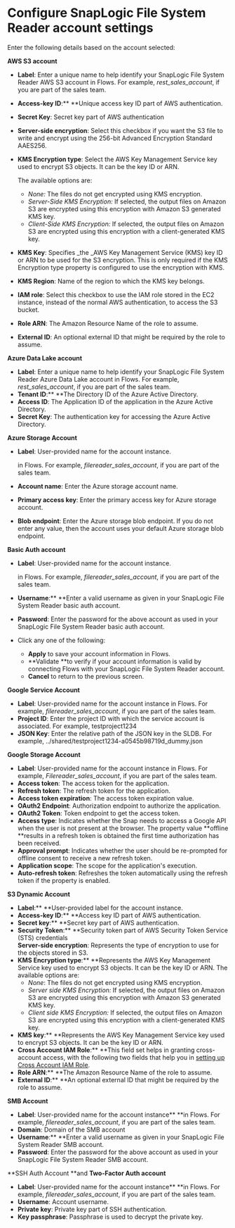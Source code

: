 # Configure SnapLogic File System Reader account settings

Enter the following details based on the account selected:&#x20;

**AWS S3 account**

* **Label**: Enter a unique name to help identify your SnapLogic File System Reader AWS S3 account in Flows. For example, _rest\_sales\_account_, if you are part of the sales team.
* **Access-key ID**:** **Unique access key ID part of AWS authentication.
* **Secret Key**: Secret key part of AWS authentication
* **Server-side encryption**: Select this checkbox if you want the S3 file to write and encrypt using the 256-bit Advanced Encryption Standard AAES256.
*   **KMS Encryption type**: Select the AWS Key Management Service key used to encrypt S3 objects. It can be the key ID or ARN.

    The available options are:

    * _None:_ The files do not get encrypted using KMS encryption.
    * _Server-Side KMS Encryption:_ If selected, the output files on Amazon S3 are encrypted using this encryption with Amazon S3 generated KMS key.
    * _Client-Side KMS Encryption:_ If selected, the output files on Amazon S3 are encrypted using this encryption with a client-generated KMS key.
* **KMS Key**: Specifies _the _AWS Key Management Service (KMS) key ID or ARN to be used for the S3 encryption. This is only required if the KMS Encryption type property is configured to use the encryption with KMS.
* **KMS Region**: Name of the region to which the KMS key belongs.
* **IAM role**: Select this checkbox to use the IAM role stored in the EC2 instance, instead of the normal AWS authentication, to access the S3 bucket.
* **Role ARN**: The Amazon Resource Name of the role to assume.
* **External ID**: An optional external ID that might be required by the role to assume.

**Azure Data Lake account**

* **Label**: Enter a unique name to help identify your SnapLogic File System Reader Azure Data Lake account in Flows. For example, _rest\_sales\_account_, if you are part of the sales team.
* **Tenant ID**:** **The Directory ID of the Azure Active Directory.
* **Access ID**: The Application ID of the application in the Azure Active Directory.
* **Secret Key**: The authentication key for accessing the Azure Active Directory.

**Azure Storage Account**

*   **Label**: User-provided name for the account instance.

    in Flows. For example, _filereader\_sales\_account_, if you are part of the sales team.
* **Account name**: Enter the Azure storage account name.
* **Primary access key**: Enter the primary access key for Azure storage account.
* **Blob endpoint**: Enter the Azure storage blob endpoint. If you do not enter any value, then the account uses your default Azure storage blob endpoint.

**Basic Auth account**

*   **Label**: User-provided name for the account instance.

    in Flows. For example, _filereader\_sales\_account_, if you are part of the sales team.
* **Username**:** **Enter a valid username as given in your SnapLogic File System Reader basic auth account.
* **Password**: Enter the password for the above account as used in your SnapLogic File System Reader basic auth account.
* Click any one of the following:
  * **Apply** to save your account information in Flows.
  * **Validate **to verify if your account information is valid by connecting Flows with your SnapLogic File System Reader account.
  * **Cancel** to return to the previous screen.

**Google Service Account**

* **Label**: User-provided name for the account instance in Flows. For example, _filereader\_sales\_account_, if you are part of the sales team.
* **Project ID**: Enter the project ID with which the service account is associated. For example, testproject1234
* **JSON Key**: Enter the relative path of the JSON key in the SLDB. For example,  ../shared/testproject1234-a0545b98719d\_dummy.json

**Google Storage Account**

* **Label**: User-provided name for the account instance in Flows. For example, _Filereader\_sales\_account_, if you are part of the sales team.
* **Access token**: The access token for the application.
* **Refresh token**: The refresh token for the application.
* **Access token expiration**: The access token expiration value.
* **OAuth2 Endpoint**: Authorization endpoint to authorize the application.
* **OAuth2 Token**: Token endpoint to get the access token.
* **Access type**: Indicates whether the Snap needs to access a Google API when the user is not present at the browser. The property value **offline **results in a refresh token is obtained the first time authorization has been received.
* **Approval prompt**: Indicates whether the user should be re-prompted for offline consent to receive a new refresh token.
* **Application scope**: The scope for the application's execution.
* **Auto-refresh token**: Refreshes the token automatically using the refresh token if the property is enabled.

**S3 Dynamic Account**

* **Label**:** **User-provided label for the account instance.
* **Access-key ID**:** **Access key ID part of AWS authentication.
* **Secret key**:** **Secret key part of AWS authentication.
* **Security Token**:** **Security token part of AWS Security Token Service (STS) credentials\
  **Server-side encryption**: Represents the type of encryption to use for the objects stored in S3.&#x20;
* **KMS Encryption type**:** **Represents the AWS Key Management Service key used to encrypt S3 objects. It can be the key ID or ARN. The available options are:
  * _None_: The files do not get encrypted using KMS encryption.
  * _Server side KMS Encryption:_ If selected, the output files on Amazon S3 are encrypted using this encryption with Amazon S3 generated KMS key.
  * _Client side KMS Encryption:_ If selected, the output files on Amazon S3 are encrypted using this encryption with a client-generated KMS key.
* **KMS key**:** **Represents the AWS Key Management Service key used to encrypt S3 objects. It can be the key ID or ARN.&#x20;
* **Cross Account IAM Role**:** **This field set helps in granting cross-account access, with the following two fields that help you in [setting up Cross Account IAM Role](https://docs-snaplogic.atlassian.net/wiki/spaces/SD/pages/1246956316/Configuring+Cross+Account+IAM+Role+Support).
* **Role ARN**:** **The Amazon Resource Name of the role to assume.
* **External ID**:** **An optional external ID that might be required by the role to assume.

**SMB Account**

* **Label**: User-provided name for the account instance** **in Flows. For example, _filereader\_sales\_account_, if you are part of the sales team.
* **Domain**: Domain of the SMB account
* **Username**:** **Enter a valid username as given in your SnapLogic File System Reader SMB account.
* **Password**: Enter the password for the above account as used in your SnapLogic File System Reader SMB account.

**SSH Auth Account **and **Two-Factor Auth account**

* **Label**: User-provided name for the account instance** **in Flows. For example, _filereader\_sales\_account_, if you are part of the sales team.
* **Username**: Account username.
* **Private key**: Private key part of SSH authentication.
* **Key passphrase**: Passphrase is used to decrypt the private key.
